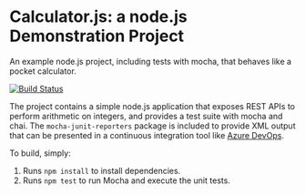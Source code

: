 Calculator.js: a node.js Demonstration Project
==============================================
An example node.js project, including tests with mocha, that behaves like
a pocket calculator.

[![Build Status](https://dev.azure.com/yudhistiraaryarukmana/Configuring%20Agent%20Pools%20and%20Understanding%20Pipeline%20Styles/_apis/build/status/yudhistira-arya.calculator?branchName=master)](https://dev.azure.com/yudhistiraaryarukmana/Configuring%20Agent%20Pools%20and%20Understanding%20Pipeline%20Styles/_build/latest?definitionId=8&branchName=master)

The project contains a simple node.js application that exposes REST APIs
to perform arithmetic on integers, and provides a test suite with mocha
and chai.  The `mocha-junit-reporters` package is included to provide XML
output that can be presented in a continuous integration tool like
[Azure DevOps](https://azure.com/devops).

To build, simply:

1. Runs `npm install` to install dependencies.
2. Runs `npm test` to run Mocha and execute the unit tests.

